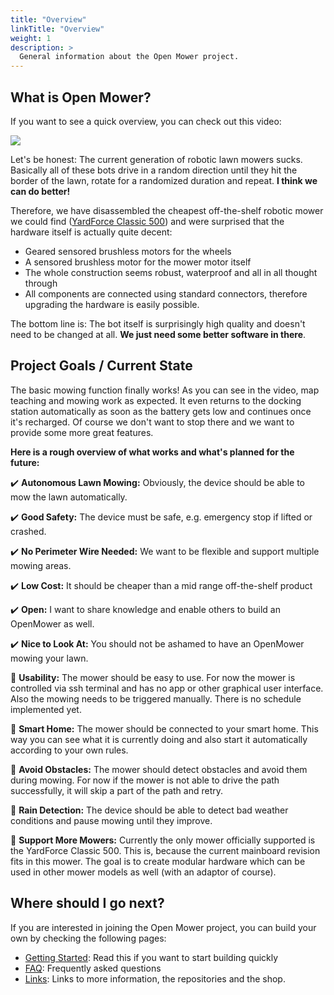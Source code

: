 ```yaml
---
title: "Overview"
linkTitle: "Overview"
weight: 1
description: >
  General information about the Open Mower project.
---
```






## What is Open Mower?

If you want to see a quick overview, you can check out this video:

<a href="https://www.youtube.com/watch?v=BSF04i3zNGw" target="_blank"><img src="https://user-images.githubusercontent.com/2864655/161540069-f4263fa7-a47b-49d2-a7bc-d1cdc3a47704.jpg" /></a>



Let's be honest: The current generation of robotic lawn mowers sucks. Basically all of these bots drive in a random direction until they hit the border of the lawn, rotate for a randomized duration and repeat. **I think we can do better!**


Therefore, we have disassembled the cheapest off-the-shelf robotic mower  we could find ([YardForce Classic 500](https://amzn.to/3NWgIxk)) and were surprised that the hardware itself is actually quite decent:
- Geared sensored brushless motors for the wheels
- A sensored brushless motor for the mower motor itself
- The whole construction seems robust, waterproof and all in all thought through
- All components are connected using standard connectors, therefore upgrading the hardware is easily possible.

The bottom line is: The bot itself is surprisingly high quality and doesn't need to be changed at all. **We just need some better software in there**.


## Project Goals / Current State

The basic mowing function finally works! As you can see in the video, map teaching and mowing work as expected. It even returns to the docking station automatically as soon as the battery gets low and continues once it's recharged.  Of course we don't want to stop there and we want to provide some more great features.

**Here is a rough overview of what works and what's planned for the future:**

:heavy_check_mark: **Autonomous Lawn Mowing:** Obviously, the device should be able to mow the lawn automatically.

:heavy_check_mark: **Good Safety:** The device must be safe, e.g. emergency stop if lifted or crashed.

:heavy_check_mark: **No Perimeter Wire Needed:** We want to be flexible and support multiple mowing areas.

:heavy_check_mark: **Low Cost:** It should be cheaper than a mid range off-the-shelf product

:heavy_check_mark: **Open:** I want to share knowledge and enable others to build an OpenMower as well.

:heavy_check_mark: **Nice to Look At:** You should not be ashamed to have an OpenMower mowing your lawn.

:wrench: **Usability:** The mower should be easy to use. For now the mower is controlled via ssh terminal and has no app or other graphical user interface. Also the mowing needs to be triggered manually. There is no schedule implemented yet.

:wrench: **Smart Home:** The mower should be connected to your smart home. This way you can see what it is currently doing and also start it automatically according to your own rules.

:wrench: **Avoid Obstacles:** The mower should detect obstacles and avoid them during mowing. For now if the mower is not able to drive the path successfully, it will skip a part of the path and retry.

:wrench: **Rain Detection:** The device should be able to detect bad weather conditions and pause mowing until they improve.

:wrench: **Support More Mowers:** Currently the only mower officially supported is the YardForce Classic 500. This is, because the current mainboard revision fits in this mower. The goal is to create modular hardware which can be used in other mower models as well (with an adaptor of course).



## Where should I go next?

If you are interested in joining the Open Mower project, you can build your own by checking the following pages:
* [Getting Started](/docs/getting-started/): Read this if you want to start building quickly
* [FAQ](/faq/): Frequently asked questions
* [Links](/links): Links to more information, the repositories and the shop.
